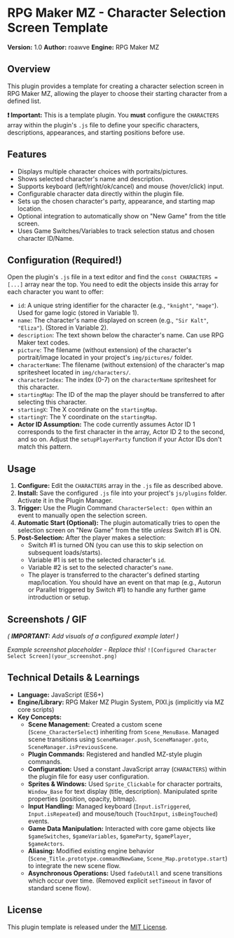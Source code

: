 # RPG Maker MZ - Character Selection Screen Template

**Version:** 1.0
**Author:** roawve
**Engine:** RPG Maker MZ

## Overview

This plugin provides a template for creating a character selection screen in RPG Maker MZ, allowing the player to choose their starting character from a defined list. 

**❗ Important:** This is a template plugin. You **must** configure the `CHARACTERS` array within the plugin's `.js` file to define your specific characters, descriptions, appearances, and starting positions before use.

## Features

*   Displays multiple character choices with portraits/pictures.
*   Shows selected character's name and description.
*   Supports keyboard (left/right/ok/cancel) and mouse (hover/click) input.
*   Configurable character data directly within the plugin file.
*   Sets up the chosen character's party, appearance, and starting map location.
*   Optional integration to automatically show on "New Game" from the title screen.
*   Uses Game Switches/Variables to track selection status and chosen character ID/Name.

## Configuration (Required!)

Open the plugin's `.js` file in a text editor and find the `const CHARACTERS = [...]` array near the top. You need to edit the objects inside this array for each character you want to offer:

*   `id`: A unique string identifier for the character (e.g., `"knight"`, `"mage"`). Used for game logic (stored in Variable 1).
*   `name`: The character's name displayed on screen (e.g., `"Sir Kalt"`, `"Eliza"`). (Stored in Variable 2).
*   `description`: The text shown below the character's name. Can use RPG Maker text codes.
*   `picture`: The filename (without extension) of the character's portrait/image located in your project's `img/pictures/` folder.
*   `characterName`: The filename (without extension) of the character's map spritesheet located in `img/characters/`.
*   `characterIndex`: The index (0-7) on the `characterName` spritesheet for this character.
*   `startingMap`: The ID of the map the player should be transferred to after selecting this character.
*   `startingX`: The X coordinate on the `startingMap`.
*   `startingY`: The Y coordinate on the `startingMap`.
*   **Actor ID Assumption:** The code currently assumes Actor ID 1 corresponds to the first character in the array, Actor ID 2 to the second, and so on. Adjust the `setupPlayerParty` function if your Actor IDs don't match this pattern.

## Usage

1.  **Configure:** Edit the `CHARACTERS` array in the `.js` file as described above.
2.  **Install:** Save the configured `.js` file into your project's `js/plugins` folder. Activate it in the Plugin Manager.
3.  **Trigger:** Use the Plugin Command `CharacterSelect: Open` within an event to manually open the selection screen.
4.  **Automatic Start (Optional):** The plugin automatically tries to open the selection screen on "New Game" from the title *unless* Switch #1 is ON.
5.  **Post-Selection:** After the player makes a selection:
    *   Switch #1 is turned ON (you can use this to skip selection on subsequent loads/starts).
    *   Variable #1 is set to the selected character's `id`.
    *   Variable #2 is set to the selected character's `name`.
    *   The player is transferred to the character's defined starting map/location. You should have an event on that map (e.g., Autorun or Parallel triggered by Switch #1) to handle any further game introduction or setup.

## Screenshots / GIF

*( **IMPORTANT:** Add visuals of a *configured* example later! )*

*Example screenshot placeholder - Replace this!*
`![Configured Character Select Screen](your_screenshot.png)`

## Technical Details & Learnings

*   **Language:** JavaScript (ES6+)
*   **Engine/Library:** RPG Maker MZ Plugin System, PIXI.js (implicitly via MZ core scripts)
*   **Key Concepts:**
    *   **Scene Management:** Created a custom scene (`Scene_CharacterSelect`) inheriting from `Scene_MenuBase`. Managed scene transitions using `SceneManager.push`, `SceneManager.goto`, `SceneManager.isPreviousScene`.
    *   **Plugin Commands:** Registered and handled MZ-style plugin commands.
    *   **Configuration:** Used a constant JavaScript array (`CHARACTERS`) within the plugin file for easy user configuration.
    *   **Sprites & Windows:** Used `Sprite_Clickable` for character portraits, `Window_Base` for text display (title, description). Manipulated sprite properties (position, opacity, bitmap).
    *   **Input Handling:** Managed keyboard (`Input.isTriggered`, `Input.isRepeated`) and mouse/touch (`TouchInput`, `isBeingTouched`) events.
    *   **Game Data Manipulation:** Interacted with core game objects like `$gameSwitches`, `$gameVariables`, `$gameParty`, `$gamePlayer`, `$gameActors`.
    *   **Aliasing:** Modified existing engine behavior (`Scene_Title.prototype.commandNewGame`, `Scene_Map.prototype.start`) to integrate the new scene flow.
    *   **Asynchronous Operations:** Used `fadeOutAll` and scene transitions which occur over time. (Removed explicit `setTimeout` in favor of standard scene flow).

## License

This plugin template is released under the [MIT License](LICENSE).
